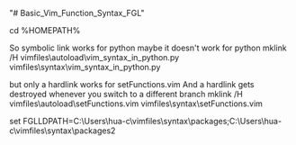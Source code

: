 "# Basic_Vim_Function_Syntax_FGL" 






cd %HOMEPATH%

So symbolic link works for python
maybe it doesn't work for python 
mklink /H vimfiles\autoload\vim_syntax_in_python.py vimfiles\syntax\vim_syntax_in_python.py

but only a hardlink works for setFunctions.vim
And a hardlink gets destroyed whenever you switch to a different branch
mklink /H vimfiles\autoload\setFunctions.vim vimfiles\syntax\setFunctions.vim

set FGLLDPATH=C:\Users\hua-c\vimfiles\syntax\packages;C:\Users\hua-c\vimfiles\syntax\packages2
